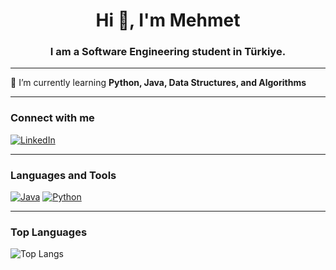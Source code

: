 <h1 align="center">Hi 👋, I'm Mehmet</h1>
<h3 align="center">I am a Software Engineering student in Türkiye.</h3>

---

🌱 I’m currently learning **Python, Java, Data Structures, and Algorithms**

---

### Connect with me
[![LinkedIn](https://img.shields.io/badge/LinkedIn-0077B5?style=for-the-badge&logo=linkedin&logoColor=white)](https://linkedin.com/in/mehmetozdemirmo)

---

### Languages and Tools
[![Java](https://img.shields.io/badge/Java-ED8B00?style=for-the-badge&logo=java&logoColor=white)](https://www.java.com) 
[![Python](https://img.shields.io/badge/Python-3776AB?style=for-the-badge&logo=python&logoColor=white)](https://www.python.org)

---

### Top Languages
![Top Langs](https://github-readme-stats.vercel.app/api/top-langs/?username=mehmetozdemirmo&layout=compact&theme=dark)
